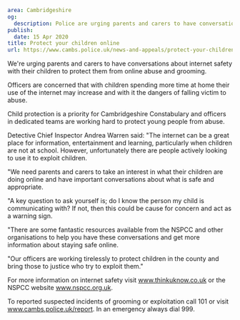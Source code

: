 ```yaml
area: Cambridgeshire
og:
  description: Police are urging parents and carers to have conversations about internet safety with their children to protect them from online abuse and grooming.
publish:
  date: 15 Apr 2020
title: Protect your children online
url: https://www.cambs.police.uk/news-and-appeals/protect-your-children-online
```

We're urging parents and carers to have conversations about internet safety with their children to protect them from online abuse and grooming.

Officers are concerned that with children spending more time at home their use of the internet may increase and with it the dangers of falling victim to abuse.

Child protection is a priority for Cambridgeshire Constabulary and officers in dedicated teams are working hard to protect young people from abuse.

Detective Chief Inspector Andrea Warren said: "The internet can be a great place for information, entertainment and learning, particularly when children are not at school. However, unfortunately there are people actively looking to use it to exploit children.

"We need parents and carers to take an interest in what their children are doing online and have important conversations about what is safe and appropriate.

"A key question to ask yourself is; do I know the person my child is communicating with? If not, then this could be cause for concern and act as a warning sign.

"There are some fantastic resources available from the NSPCC and other organisations to help you have these conversations and get more information about staying safe online.

"Our officers are working tirelessly to protect children in the county and bring those to justice who try to exploit them."

For more information on internet safety visit www.thinkuknow.co.uk or the NSPCC website www.nspcc.org.uk.

To reported suspected incidents of grooming or exploitation call 101 or visit www.cambs.police.uk/report. In an emergency always dial 999.
